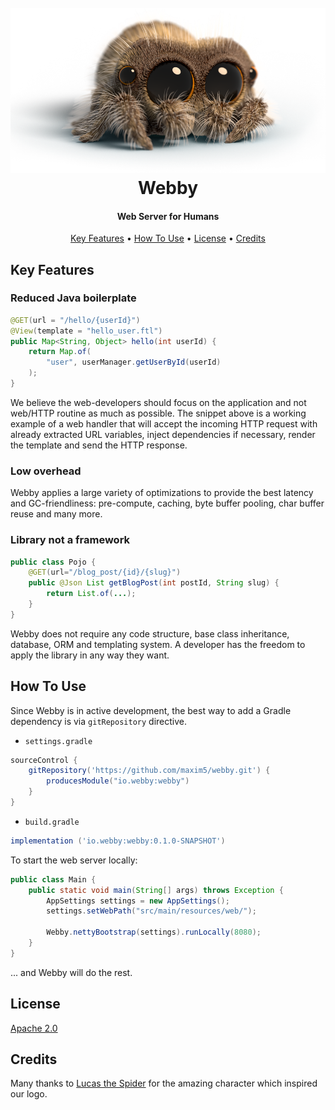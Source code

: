 <h1 align="center">
  <br>
  <img src="https://raw.githubusercontent.com/maxim5/webby/readme/doc/spider-lucas.png" alt="Webby" width="600">
  <br>
  Webby
  <br>
</h1>

<h4 align="center">Web Server for Humans</h4>

<p align="center">
  <a href="#key-features">Key Features</a> •
  <a href="#how-to-use">How To Use</a> •
  <a href="#license">License</a> •
  <a href="#credits">Credits</a>
</p>

[comment]: <> (![screenshot]&#40;https://raw.githubusercontent.com/amitmerchant1990/electron-markdownify/master/app/img/markdownify.gif&#41;)

## Key Features

### Reduced Java boilerplate

```java
@GET(url = "/hello/{userId}")
@View(template = "hello_user.ftl")
public Map<String, Object> hello(int userId) {
    return Map.of(
        "user", userManager.getUserById(userId)
    );
}
```

We believe the web-developers should focus on the application and not web/HTTP routine as much as possible.
The snippet above is a working example of a web handler that will accept the incoming HTTP request 
with already extracted URL variables, inject dependencies if necessary, render the template and send the HTTP response.

### Low overhead 

Webby applies a large variety of optimizations to provide the best latency and GC-friendliness: pre-compute, caching,
byte buffer pooling, char buffer reuse and many more.

### Library not a framework

```java
public class Pojo {
    @GET(url="/blog_post/{id}/{slug}")
    public @Json List getBlogPost(int postId, String slug) {
        return List.of(...);
    }
}
```

Webby does not require any code structure, base class inheritance, database, ORM and templating system.
A developer has the freedom to apply the library in any way they want.

## How To Use

Since Webby is in active development, the best way to add a Gradle dependency is via `gitRepository` directive.

- `settings.gradle`
```groovy
sourceControl {
    gitRepository('https://github.com/maxim5/webby.git') {
        producesModule("io.webby:webby")
    }
}
```

- `build.gradle`
```groovy
implementation ('io.webby:webby:0.1.0-SNAPSHOT')
```

To start the web server locally:

```java
public class Main {
    public static void main(String[] args) throws Exception {
        AppSettings settings = new AppSettings();
        settings.setWebPath("src/main/resources/web/");

        Webby.nettyBootstrap(settings).runLocally(8080);
    }
}
```

... and Webby will do the rest.

## License

[Apache 2.0](/LICENSE)


## Credits

Many thanks to [Lucas the Spider](https://www.youtube.com/channel/UCNqRS1gSJFMNPVwye1gyI_g) for the amazing character
which inspired our logo.
